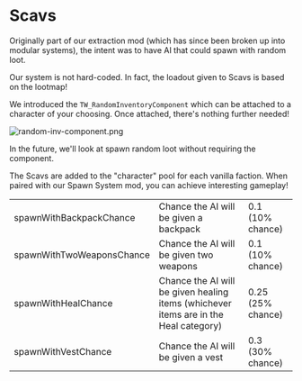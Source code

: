 ﻿# Scavs

Originally part of our extraction mod (which has since been broken up into modular systems), the intent was to have AI that 
could spawn with random loot.

Our system is not hard-coded. In fact, the loadout given to Scavs is based on the lootmap! 

We introduced the `TW_RandomInventoryComponent` which can be attached to a character of your choosing. Once attached,
there's nothing further needed!

![random-inv-component.png](random-inv-component.png)

In the future, we'll look at spawn random loot without requiring the component.

<tip>
    The Scavs are added to the "character" pool for each vanilla faction. When paired with our 
    Spawn System mod, you can achieve interesting gameplay!
</tip>

<table>
    <tr>
        <td>spawnWithBackpackChance</td>
        <td>Chance the AI will be given a backpack</td>
        <td>0.1 (10% chance)</td>
    </tr>
    <tr>
        <td>spawnWithTwoWeaponsChance</td>
        <td>Chance the AI will be given two weapons</td>
        <td>0.1 (10% chance)</td>
    </tr>
    <tr>
        <td>spawnWithHealChance</td>
        <td>Chance the AI will be given healing items (whichever items are in the Heal category)</td>
        <td>0.25 (25% chance)</td>
    </tr>
    <tr>
        <td>spawnWithVestChance</td>
        <td>Chance the AI will be given a vest</td>
        <td>0.3 (30% chance)</td>
    </tr>
</table>